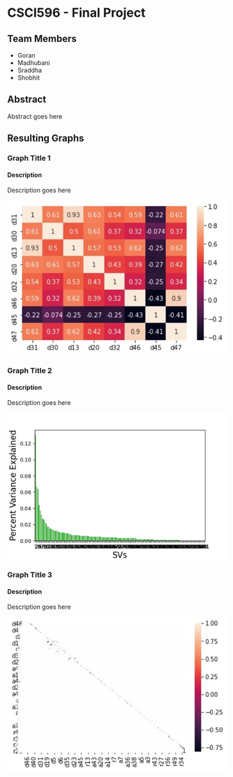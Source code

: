 # CSCI596 - Final Project

## Team Members

- Goran
- Madhubani
- Sraddha
- Shobhit

## Abstract

Abstract goes here

## Resulting Graphs

### Graph Title 1

#### Description

Description goes here

<img src="Graph 1.jpeg" alt="Graph 1" style="zoom:230%;" />

### Graph Title 2

#### Description

Description goes here

<img src="Graph 2.jpeg" style="zoom:200%;" />

### Graph Title 3

#### Description

Description goes here

<img src="Graph 3.jpeg" style="zoom:200%;" />